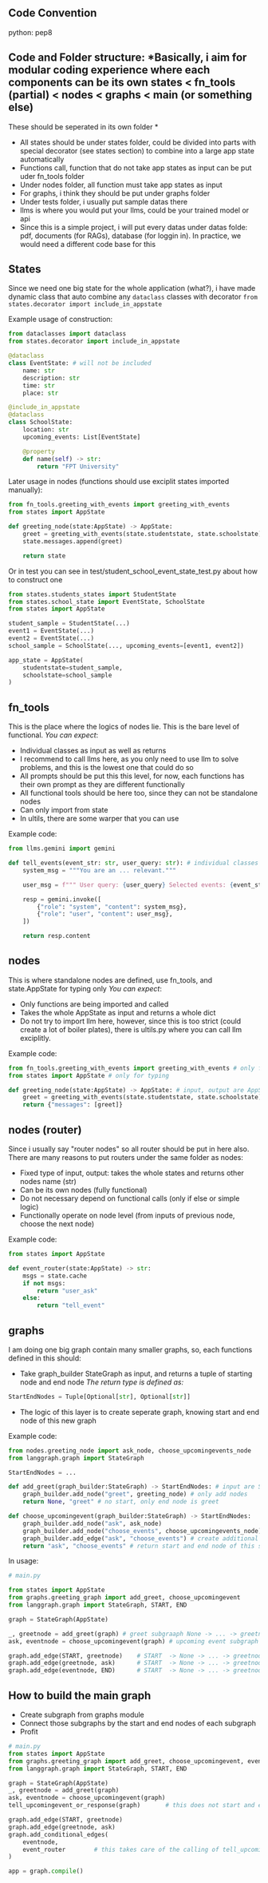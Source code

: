 ## Code Convention
python: pep8

Code and Folder structure:
*Basically, i aim for modular coding experience where each components can be its own 
states < fn_tools (partial) < nodes < graphs < main (or something else)
-----------------------------------------------

These should be seperated in its own folder
*

- All states should be under states folder, could be divided into parts with special decorator (see states section) to combine into a large app state automatically  
- Functions call, function that do not take app states as input can be put uder fn_tools folder  
- Under nodes folder, all function must take app states as input  
- For graphs, i think they should be put under graphs folder  
- Under tests folder, i usually put sample datas there  
- llms is where you would put your llms, could be your trained model or api
- Since this is a simple project, i will put every datas under datas folde: pdf, documents (for RAGs), database (for loggin in). In practice, we would need a different code base for this

## States

Since we need one big state for the whole application (what?), i have made dynamic class that auto combine any `dataclass` classes with decorator `from states.decorator import include_in_appstate`

Example usage of construction:

```python
from dataclasses import dataclass
from states.decorator import include_in_appstate

@dataclass
class EventState: # will not be included
    name: str
    description: str
    time: str
    place: str

@include_in_appstate
@dataclass
class SchoolState:
    location: str
    upcoming_events: List[EventState]

    @property
    def name(self) -> str:
        return "FPT University"
```

Later usage in nodes (functions should use exciplit states imported manually):

```python
from fn_tools.greeting_with_events import greeting_with_events
from states import AppState

def greeting_node(state:AppState) -> AppState:
    greet = greeting_with_events(state.studentstate, state.schoolstate)
    state.messages.append(greet)

    return state
```

Or in test you can see in test/student_school_event_state_test.py about how to construct one

```python
from states.students_states import StudentState
from states.school_state import EventState, SchoolState
from states import AppState

student_sample = StudentState(...)
event1 = EventState(...)
event2 = EventState(...)
school_sample = SchoolState(..., upcoming_events=[event1, event2])

app_state = AppState(
    studentstate=student_sample,
    schoolstate=school_sample
)
```

## fn_tools

This is the place where the logics of nodes lie. This is the bare level of functional.
*You can expect*:
- Individual classes as input as well as returns
- I recommend to call llms here, as you only need to use llm to solve problems, and this is the lowest one that could do so
- All prompts should be put this this level, for now, each functions has their own prompt as they are different functionally
- All functional tools should be here too, since they can not be standalone nodes
- Can only import from state
- In ultils, there are some warper that you can use

Example code:
``` python
from llms.gemini import gemini

def tell_events(event_str: str, user_query: str): # individual classes as input
    system_msg = """You are an ... relevant."""

    user_msg = f""" User query: {user_query} Selected events: {event_str}""" # all prompts here

    resp = gemini.invoke([
        {"role": "system", "content": system_msg},
        {"role": "user", "content": user_msg},
    ])

    return resp.content
```

## nodes

This is where standalone nodes are defined, use fn_tools, and state.AppState for typing only
*You can expect*:
- Only functions are being imported and called
- Takes the whole AppState as input and returns a whole dict
- Do not try to import llm here, however, since this is too strict (could create a lot of boiler plates), there is ultils.py where you can call llm exciplitly.

Example code:
```python
from fn_tools.greeting_with_events import greeting_with_events # only from fn_tools
from states import AppState # only for typing

def greeting_node(state:AppState) -> AppState: # input, output are AppState and dict
    greet = greeting_with_events(state.studentstate, state.schoolstate)
    return {"messages": [greet]}
```

## nodes (router)

Since i usually say "router nodes" so all router should be put in here also. There are many reasons to put routers under the same folder as nodes:

- Fixed type of input, output: takes the whole states and returns other nodes name (str)
- Can be its own nodes (fully functional)
- Do not necessary depend on functional calls (only if else or simple logic)
- Functionally operate on node level (from inputs of previous node, choose the next node)

Example code:
```python
from states import AppState

def event_router(state:AppState) -> str:
    msgs = state.cache
    if not msgs:
        return "user_ask"    
    else:
        return "tell_event"
```

## graphs

I am doing one big graph contain many smaller graphs, so, each functions defined in this should:
- Take graph_builder StateGraph as input, and returns a tuple of starting node and end node 
*The return type is defined as:*
``` python
StartEndNodes = Tuple[Optional[str], Optional[str]]
```
- The logic of this layer is to create seperate graph, knowing start and end node of this new graph 

Example code:

``` python
from nodes.greeting_node import ask_node, choose_upcomingevents_node
from langgraph.graph import StateGraph

StartEndNodes = ...

def add_greet(graph_builder:StateGraph) -> StartEndNodes: # input are StateGraph, output are tuple of str
    graph_builder.add_node("greet", greeting_node) # only add nodes
    return None, "greet" # no start, only end node is greet

def choose_upcomingevent(graph_builder:StateGraph) -> StartEndNodes:
    graph_builder.add_node("ask", ask_node)         
    graph_builder.add_node("choose_events", choose_upcomingevents_node)
    graph_builder.add_edge("ask", "choose_events") # create additional two nodes, then connect them
    return "ask", "choose_events" # return start and end node of this subgraph
```
In usage:

``` python 
# main.py

from states import AppState
from graphs.greeting_graph import add_greet, choose_upcomingevent
from langgraph.graph import StateGraph, START, END

graph = StateGraph(AppState)

_, greetnode = add_greet(graph) # greet subgraaph None -> ... -> greetnode
ask, eventnode = choose_upcomingevent(graph) # upcoming event subgraph  ask -> ... -> eventnode

graph.add_edge(START, greetnode)    # START  -> None -> ... -> greetnode
graph.add_edge(greetnode, ask)      # START  -> None -> ... -> greetnode -> ask -> ... -> eventnode
graph.add_edge(eventnode, END)      # START  -> None -> ... -> greetnode -> ask -> ... -> eventnode -> END
```


## How to build the main graph

- Create subgraph from graphs module
- Connect those subgraphs by the start and end nodes of each subgraph
- Profit

``` python
# main.py
from states import AppState
from graphs.greeting_graph import add_greet, choose_upcomingevent, event_router, tell_upcomingevent_or_response
from langgraph.graph import StateGraph, START, END

graph = StateGraph(AppState)
_, greetnode = add_greet(graph) 
ask, eventnode = choose_upcomingevent(graph)
tell_upcomingevent_or_response(graph)       # this does not start and end with any, you will see why later

graph.add_edge(START, greetnode)
graph.add_edge(greetnode, ask)
graph.add_conditional_edges(
    eventnode,
    event_router        # this takes care of the calling of tell_upcomingevent_or_response subgraph
)

app = graph.compile()
```